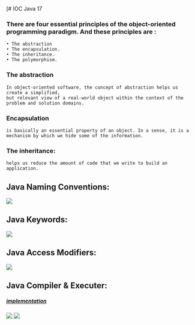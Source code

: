 [# IOC Java 17
 

### There are four essential principles of the object-oriented programming paradigm. And these principles are :

    • The abstraction
    • The encapsulation.
    • The inheritance.
    • The polymorphism.

### **The abstraction**

    In object-oriented software, the concept of abstraction helps us create a simplified,
    but relevant view of a real-world object within the context of the problem and solution domains.

### Encapsulation
    is basically an essential property of an object. In a sense, it is a mechanism by which we hide some of the information.

### The inheritance:  

    helps us reduce the amount of code that we write to build an application.
## Java Naming Conventions:
<img src="https://github.com/Mo-bar/OCI_Java_17/assets/98557431/3c770240-f8de-4386-b61c-a953bfe9f2b0">

## Java Keywords:
<img src="https://github.com/Mo-bar/OCI_Java_17/assets/98557431/e9d986aa-d456-4db6-a4a6-215ae1efa79f">

## Java Access Modifiers:
<img src="https://github.com/Mo-bar/OCI_Java_17/assets/98557431/03e4a6d6-2d8a-4e8f-885d-a5bbdadb4399">

## Java Compiler & Executer:
##### [implementation](https://github.com/Mo-bar/OCI_Java_17/tree/master/javaCompilerProgram)
<img src="https://github.com/Mo-bar/OCI_Java_17/assets/98557431/f0b68a50-c462-495c-a1e8-0dfab3213fa9">
<img src="https://github.com/Mo-bar/OCI_Java_17/assets/98557431/0ad74ece-317e-4f74-957f-16ab4ac47e5a">